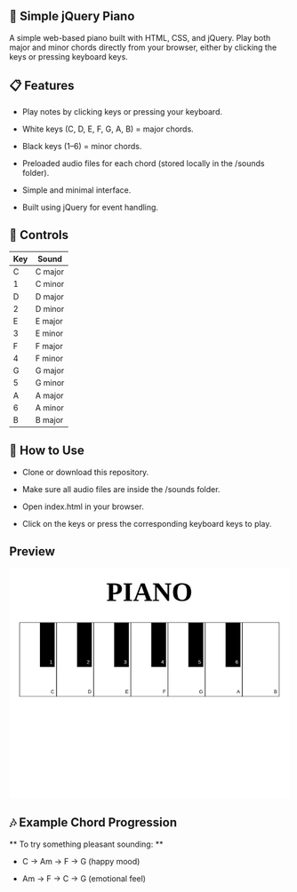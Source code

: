 ## 🎹 Simple jQuery Piano

A simple web-based piano built with HTML, CSS, and jQuery.
Play both major and minor chords directly from your browser, either by clicking the keys or pressing keyboard keys.

## 📋 Features

- Play notes by clicking keys or pressing your keyboard.

- White keys (C, D, E, F, G, A, B) = major chords.

- Black keys (1–6) = minor chords.

- Preloaded audio files for each chord (stored locally in the /sounds folder).

- Simple and minimal interface.

- Built using jQuery for event handling.

## 🎼 Controls
| Key |  Sound  |
|-----|---------|
|  C  | C major |
|  1  |	C minor |
|  D  | D major |
|  2  |	D minor |
|  E  |	E major |
|  3  |	E minor |
|  F  |	F major |
|  4  |	F minor |
|  G  |	G major |
|  5  |	G minor |
|  A  |	A major |
|  6  |	A minor |
|  B  |	B major |

## 🚀 How to Use

- Clone or download this repository.

- Make sure all audio files are inside the /sounds folder.

- Open index.html in your browser.

- Click on the keys or press the corresponding keyboard keys to play.

## Preview
![Piano Screenshot](./images/screenshot.png)

## 🎶 Example Chord Progression

** To try something pleasant sounding: **

- C → Am → F → G (happy mood)

- Am → F → C → G (emotional feel)
